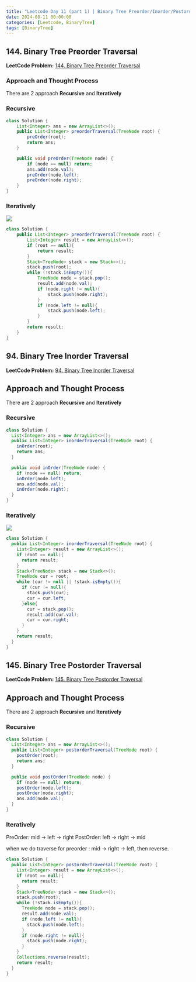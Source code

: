```yaml
---
title: "Leetcode Day 11 (part 1) | Binary Tree Preorder/Inorder/Postorder Traversal"
date: 2024-08-11 00:00:00
categories: [Leetcode, BinaryTree]
tags: [BinaryTree]
---
```

## 144. Binary Tree Preorder Traversal
**LeetCode Problem:** [144. Binary Tree Preorder Traversal](https://leetcode.com/problems/binary-tree-preorder-traversal/description/?envType=problem-list-v2&envId=mzt8n1h6)

### Approach and Thought Process
There are 2 approach **Recursive** and **Iteratively**

### Recursive
```java
class Solution {
    List<Integer> ans = new ArrayList<>();
    public List<Integer> preorderTraversal(TreeNode root) {
        preOrder(root);
        return ans;
    }

    public void preOrder(TreeNode node) {
        if (node == null) return;
        ans.add(node.val);
        preOrder(node.left);
        preOrder(node.right);
    }
}
```

### Iteratively
![](https://code-thinking.cdn.bcebos.com/gifs/%E4%BA%8C%E5%8F%89%E6%A0%91%E5%89%8D%E5%BA%8F%E9%81%8D%E5%8E%86%EF%BC%88%E8%BF%AD%E4%BB%A3%E6%B3%95%EF%BC%89.gif)
```java
class Solution {
    public List<Integer> preorderTraversal(TreeNode root) {
        List<Integer> result = new ArrayList<>();
        if (root == null){
            return result;
        }
        Stack<TreeNode> stack = new Stack<>();
        stack.push(root);
        while (!stack.isEmpty()){
            TreeNode node = stack.pop();
            result.add(node.val);
            if (node.right != null){
                stack.push(node.right);
            }
            if (node.left != null){
                stack.push(node.left);
            }
        }
        return result;
    }
}
```


## 94. Binary Tree Inorder Traversal
**LeetCode Problem:** [94. Binary Tree Inorder Traversal](https://leetcode.com/problems/binary-tree-inorder-traversal/description/?envType=problem-list-v2&envId=mzt8n1h6)

## Approach and Thought Process
There are 2 approach **Recursive** and **Iteratively**

### Recursive

```java
class Solution {
  List<Integer> ans = new ArrayList<>();
  public List<Integer> inorderTraversal(TreeNode root) {
    inOrder(root);
    return ans;
  }

  public void inOrder(TreeNode node) {
    if (node == null) return;
    inOrder(node.left);
    ans.add(node.val);
    inOrder(node.right);
  }
}
```
### Iteratively
![](https://code-thinking.cdn.bcebos.com/gifs/%E4%BA%8C%E5%8F%89%E6%A0%91%E4%B8%AD%E5%BA%8F%E9%81%8D%E5%8E%86%EF%BC%88%E8%BF%AD%E4%BB%A3%E6%B3%95%EF%BC%89.gif)

```java
class Solution {
  public List<Integer> inorderTraversal(TreeNode root) {
    List<Integer> result = new ArrayList<>();
    if (root == null){
      return result;
    }
    Stack<TreeNode> stack = new Stack<>();
    TreeNode cur = root;
    while (cur != null || !stack.isEmpty()){
      if (cur != null){
        stack.push(cur);
        cur = cur.left;
      }else{
        cur = stack.pop();
        result.add(cur.val);
        cur = cur.right;
      }
    }
    return result;
  }
}
```


## 145. Binary Tree Postorder Traversal
**LeetCode Problem:** [145. Binary Tree Postorder Traversal](https://leetcode.com/problems/binary-tree-postorder-traversal/?envType=problem-list-v2&envId=mzt8n1h6)

## Approach and Thought Process
There are 2 approach **Recursive** and **Iteratively**

### Recursive

```java
class Solution {
  List<Integer> ans = new ArrayList<>();
  public List<Integer> postorderTraversal(TreeNode root) {
    postOrder(root);
    return ans;
  }

  public void postOrder(TreeNode node) {
    if (node == null) return;
    postOrder(node.left);
    postOrder(node.right);
    ans.add(node.val);
  }
}
```
### Iteratively
PreOrder: mid -> left -> right
PostOrder: left -> right -> mid

when we do traverse for preorder : mid -> right -> left, then reverse.

```java
class Solution {
  public List<Integer> postorderTraversal(TreeNode root) {
    List<Integer> result = new ArrayList<>();
    if (root == null){
      return result;
    }
    Stack<TreeNode> stack = new Stack<>();
    stack.push(root);
    while (!stack.isEmpty()){
      TreeNode node = stack.pop();
      result.add(node.val);
      if (node.left != null){
        stack.push(node.left);
      }
      if (node.right != null){
        stack.push(node.right);
      }
    }
    Collections.reverse(result);
    return result;
  }
}
```
